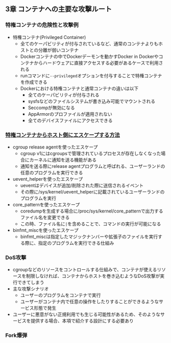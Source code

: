 ## 3章 コンテナへの主要な攻撃ルート

### 特権コンテナの危険性と攻撃例
- 特権コンテナ(Privileged Container)
  - 全てのケーパビリティが付与されているなど、通常のコンテナよりもホストとの分離が弱いコンテナ
  - Dockerコンテナの中でDockerデーモンを動かすDocker in Dockerやコンテナからハードウェアに直接アクセスする必要があるケースで利用される
  - runコマンドに`--privileged`オプションを付与することで特権コンテナを作成できる
  - Dockerにおける特権コンテナと通常コンテナの違いは以下
    - 全てのケーパビリティが付与される
    - sysfsなどのファイルシステムが書き込み可能でマウントされる
    - Seccompが無効になる
    - AppArmorのプロファイルが適用されない
    - 全てのデバイスファイルにアクセスできる

### [特権コンテナからホスト側にエスケープする方法 ](https://container-security.dev/security/breakout-to-host.html)
- cgroup release agentを使ったエスケープ
  - cgroup v1にはcgroupsで管理されているプロセスが存在しなくなった場合にカーネルに通知を送る機能がある
  - 通知を送る際にrelease agentプログラムと呼ばれる、ユーザーランドの任意のプログラムを実行できる
- uevent_helperを使ったエスケープ
  - ueventはデバイスが追加/削除された際に送信されるイベント
  - その際に/sys/kernel/uevent_helperに記載されているユーザーランドのプログラムを実行
- core_patternを使ったエスケープ
  - coredumpを生成する場合に/proc/sys/kernel/core_patternで出力するファイル名を変更できる
  - この時、ファイル名に`|`を含めることで、コマンドの実行が可能になる
- binfmt_miscを使ったエスケープ
  - binfmt_miscは指定したマジックナンバーや拡張子のファイルを実行する際に、指定のプログラムを実行できる仕組み

### DoS攻撃
- cgroupなどのリソースをコントロールする仕組みで、コンテナが使えるリソースを制限しなければ、コンテナからホストを巻き込むようなDoS攻撃が実行できてしまう
- 主な攻撃シナリオ
  - ユーザーのプログラムをコンテナで実行
  - ユーザーがコンテナ内で任意の操作をしたりすることができるようなサービス形態で発生
- ユーザーに悪意がない正規利用でも生じる可能性があるため、そのようなサービスを提供する場合、本項で紹介する設計にする必要あり

### Fork爆弾
